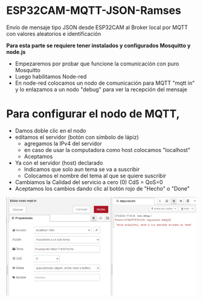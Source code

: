 # ESP32CAM-MQTT-JSON-Ramses
Envío de mensaje tipo JSON desde ESP32CAM al Broker local por MQTT con valores aleatorios e identificación

**Para esta parte se requiere tener instalados y configurados Mosquitto y node.js**

* Empezaremos por probar que funcione la comunicación con puro Mosquitto
* Luego habilitamos Node-red
* En node-red colocamos un nodo de comunicación para MQTT "mqtt in" y lo enlazamos a un nodo "debug" para ver la recepción del mensaje

# Para configurar el nodo de MQTT, 
  * Damos doble clic en el nodo
  * editamos el servidor (botón con símbolo de lápiz)
    * agregamos la IPv4 del servidor
    * en caso de usar la computadora como host colocamos "localhost" 
    * Aceptamos
  * Ya con el servidor (host) declarado 
      * Indicamos que solo aun tema se va a suscribir
      * Colocamos el nombre del tema al que se quiere suscribir
  * Cambiamos la Calidad del servicio a cero (0) CdS = QoS=0
* Aceptamos los cambios dando clic al botón rojo de "Hecho" o "Done"
  
![](https://github.com/RamsesOrtiz36/ESP32CAM-MQTT-JSON-Ramses/blob/main/image.png)
